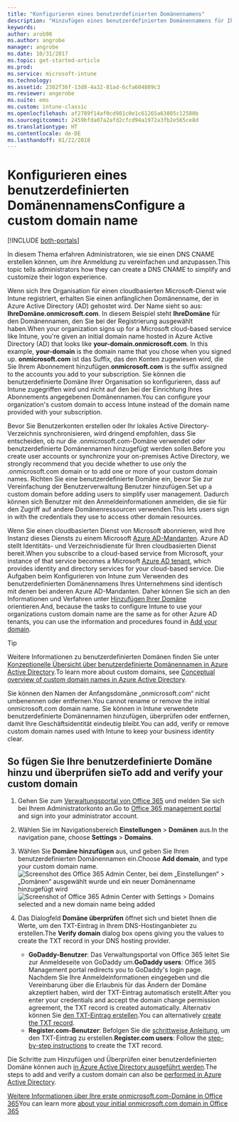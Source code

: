 ```yaml
---
title: "Konfigurieren eines benutzerdefinierten Domänennamens"
description: "Hinzufügen eines benutzerdefinierten Domänennamens für Ihr Intune-Abonnement"
keywords: 
author: arob98
ms.author: angrobe
manager: angrobe
ms.date: 10/31/2017
ms.topic: get-started-article
ms.prod: 
ms.service: microsoft-intune
ms.technology: 
ms.assetid: 2382f36f-13d8-4a32-81ad-6cfa604889c3
ms.reviewer: angerobe
ms.suite: ems
ms.custom: intune-classic
ms.openlocfilehash: af2789f14af0cd981c0e1c61265a63805c12580b
ms.sourcegitcommit: 2459bfda07a2afd2cfcd94a1972a3fb2e565ce8d
ms.translationtype: HT
ms.contentlocale: de-DE
ms.lasthandoff: 01/22/2018
---
```

# <a name="configure-a-custom-domain-name"></a><span data-ttu-id="f116f-103">Konfigurieren eines benutzerdefinierten Domänennamens</span><span class="sxs-lookup"><span data-stu-id="f116f-103">Configure a custom domain name</span></span>

[!INCLUDE [both-portals](./includes/note-for-both-portals.md)]

<span data-ttu-id="f116f-104">In diesem Thema erfahren Administratoren, wie sie einen DNS CNAME erstellen können, um ihre Anmeldung zu vereinfachen und anzupassen.</span><span class="sxs-lookup"><span data-stu-id="f116f-104">This topic tells administrators how they can create a DNS CNAME to simplify and customize their logon experience.</span></span>

<span data-ttu-id="f116f-105">Wenn sich Ihre Organisation für einen cloudbasierten Microsoft-Dienst wie Intune registriert, erhalten Sie einen anfänglichen Domänenname, der in Azure Active Directory (AD) gehostet wird. Der Name sieht so aus: **IhreDomäne.onmicrosoft.com**. In diesem Beispiel steht **IhreDomäne** für den Domänennamen, den Sie bei der Registrierung ausgewählt haben.</span><span class="sxs-lookup"><span data-stu-id="f116f-105">When your organization signs up for a Microsoft cloud-based service like Intune, you're given an initial domain name hosted in Azure Active Directory (AD) that looks like **your-domain.onmicrosoft.com**. In this example, **your-domain** is the domain name that you chose when you signed up.</span></span> <span data-ttu-id="f116f-106">**onmicrosoft.com** ist das Suffix, das den Konten zugewiesen wird, die Sie Ihrem Abonnement hinzufügen.</span><span class="sxs-lookup"><span data-stu-id="f116f-106">**onmicrosoft.com** is the suffix assigned to the accounts you add to your subscription.</span></span> <span data-ttu-id="f116f-107">Sie können die benutzerdefinierte Domäne Ihrer Organisation so konfigurieren, dass auf Intune zugegriffen wird und nicht auf den bei der Einrichtung Ihres Abonnements angegebenen Domänennamen.</span><span class="sxs-lookup"><span data-stu-id="f116f-107">You can configure your organization's custom domain to access Intune instead of the domain name provided with your subscription.</span></span>

<span data-ttu-id="f116f-108">Bevor Sie Benutzerkonten erstellen oder Ihr lokales Active Directory-Verzeichnis synchronisieren, wird dringend empfohlen, dass Sie entscheiden, ob nur die .onmicrosoft.com-Domäne verwendet oder benutzerdefinierte Domänennamen hinzugefügt werden sollen.</span><span class="sxs-lookup"><span data-stu-id="f116f-108">Before you create user accounts or synchronize your on-premises Active Directory, we strongly recommend that you decide whether to use only the .onmicrosoft.com domain or to add one or more of your custom domain names.</span></span> <span data-ttu-id="f116f-109">Richten Sie eine benutzerdefinierte Domäne ein, bevor Sie zur Vereinfachung der Benutzerverwaltung Benutzer hinzufügen.</span><span class="sxs-lookup"><span data-stu-id="f116f-109">Set up a custom domain before adding users to simplify user management.</span></span> <span data-ttu-id="f116f-110">Dadurch können sich Benutzer mit den Anmeldeinformationen anmelden, die sie für den Zugriff auf andere Domänenressourcen verwenden.</span><span class="sxs-lookup"><span data-stu-id="f116f-110">This lets users sign in with the credentials they use to access other domain resources.</span></span>

<span data-ttu-id="f116f-111">Wenn Sie einen cloudbasierten Dienst von Microsoft abonnieren, wird Ihre Instanz dieses Diensts zu einem Microsoft [Azure AD-Mandanten](http://technet.microsoft.com/library/jj573650.aspx#BKMK_WhatIsAnAzureADTenant). Azure AD stellt Identitäts- und Verzeichnisdienste für Ihren cloudbasierten Dienst bereit.</span><span class="sxs-lookup"><span data-stu-id="f116f-111">When you subscribe to a cloud-based service from Microsoft, your instance of that service becomes a Microsoft  [Azure AD tenant](http://technet.microsoft.com/library/jj573650.aspx#BKMK_WhatIsAnAzureADTenant), which provides identity and directory services for your cloud-based service.</span></span> <span data-ttu-id="f116f-112">Die Aufgaben beim Konfigurieren von Intune zum Verwenden des benutzerdefinierten Domänennamens Ihres Unternehmens sind identisch mit denen bei anderen Azure AD-Mandanten. Daher können Sie sich an den Informationen und Verfahren unter [Hinzufügen Ihrer Domäne](https://azure.microsoft.com/documentation/articles/active-directory-add-domain/) orientieren.</span><span class="sxs-lookup"><span data-stu-id="f116f-112">And, because the tasks to configure Intune to use your organizations custom domain name are the same as for other Azure AD tenants, you can use the information and procedures found in [Add your domain](https://azure.microsoft.com/documentation/articles/active-directory-add-domain/).</span></span>

> [!TIP]
> <span data-ttu-id="f116f-113">Weitere Informationen zu benutzerdefinierten Domänen finden Sie unter [Konzeptionelle Übersicht über benutzerdefinierte Domänennamen in Azure Active Directory](https://azure.microsoft.com/documentation/articles/active-directory-add-domain-concepts/).</span><span class="sxs-lookup"><span data-stu-id="f116f-113">To learn more about custom domains, see [Conceptual overview of custom domain names in Azure Active Directory](https://azure.microsoft.com/documentation/articles/active-directory-add-domain-concepts/).</span></span>

<span data-ttu-id="f116f-114">Sie können den Namen der Anfangsdomäne „onmicrosoft.com“ nicht umbenennen oder entfernen.</span><span class="sxs-lookup"><span data-stu-id="f116f-114">You cannot rename or remove the initial onmicrosoft.com domain name.</span></span> <span data-ttu-id="f116f-115">Sie können in Intune verwendete benutzerdefinierte Domänennamen hinzufügen, überprüfen oder entfernen, damit Ihre Geschäftsidentität eindeutig bleibt.</span><span class="sxs-lookup"><span data-stu-id="f116f-115">You can add, verify or remove custom domain names used with Intune to keep your business identity clear.</span></span>

## <a name="to-add-and-verify-your-custom-domain"></a><span data-ttu-id="f116f-116">So fügen Sie Ihre benutzerdefinierte Domäne hinzu und überprüfen sie</span><span class="sxs-lookup"><span data-stu-id="f116f-116">To add and verify your custom domain</span></span>

1. <span data-ttu-id="f116f-117">Gehen Sie zum [Verwaltungsportal von Office 365](https://portal.office.com/Admin/Default.aspx) und melden Sie sich bei Ihrem Administratorkonto an.</span><span class="sxs-lookup"><span data-stu-id="f116f-117">Go to [Office 365 management portal](https://portal.office.com/Admin/Default.aspx) and sign into your administrator account.</span></span>

2. <span data-ttu-id="f116f-118">Wählen Sie im Navigationsbereich **Einstellungen** &gt; **Domänen** aus.</span><span class="sxs-lookup"><span data-stu-id="f116f-118">In the navigation pane, choose **Settings** &gt; **Domains**.</span></span>

3. <span data-ttu-id="f116f-119">Wählen Sie **Domäne hinzufügen** aus, und geben Sie Ihren benutzerdefinierten Domänennamen ein.</span><span class="sxs-lookup"><span data-stu-id="f116f-119">Choose **Add domain**, and type your custom domain name.</span></span>
   <span data-ttu-id="f116f-120">![Screenshot des Office 365 Admin Center, bei dem „Einstellungen“ > „Domänen“ ausgewählt wurde und ein neuer Domänenname hinzugefügt wird](./media/domain-custom-add.png)</span><span class="sxs-lookup"><span data-stu-id="f116f-120">![Screenshot of Office 365 Admin Center with Settings > Domains selected and a new domain name being added](./media/domain-custom-add.png)</span></span>
4. <span data-ttu-id="f116f-121">Das Dialogfeld **Domäne überprüfen** öffnet sich und bietet Ihnen die Werte, um den TXT-Eintrag in Ihrem DNS-Hostinganbieter zu erstellen.</span><span class="sxs-lookup"><span data-stu-id="f116f-121">The **Verify domain** dialog box opens giving you the values to create the TXT record in your DNS hosting provider.</span></span>
    - <span data-ttu-id="f116f-122">**GoDaddy-Benutzer**: Das Verwaltungsportal von Office 365 leitet Sie zur Anmeldeseite von GoDaddy um.</span><span class="sxs-lookup"><span data-stu-id="f116f-122">**GoDaddy users**: Office 365 Management portal redirects you to GoDaddy's login page.</span></span> <span data-ttu-id="f116f-123">Nachdem Sie Ihre Anmeldeinformationen eingegeben und die Vereinbarung über die Erlaubnis für das Ändern der Domäne akzeptiert haben, wird der TXT-Eintrag automatisch erstellt.</span><span class="sxs-lookup"><span data-stu-id="f116f-123">After you enter your credentials and accept the domain change permission agreement, the TXT record is created automatically.</span></span> <span data-ttu-id="f116f-124">Alternativ können Sie [den TXT-Eintrag erstellen](https://support.office.com/article/Create-DNS-records-at-GoDaddy-for-Office-365-f40a9185-b6d5-4a80-bb31-aa3bb0cab48a).</span><span class="sxs-lookup"><span data-stu-id="f116f-124">You can alternatively [create the TXT record](https://support.office.com/article/Create-DNS-records-at-GoDaddy-for-Office-365-f40a9185-b6d5-4a80-bb31-aa3bb0cab48a).</span></span>
    - <span data-ttu-id="f116f-125">**Register.com-Benutzer**: Befolgen Sie die [schrittweise Anleitung](https://support.office.com/article/Create-DNS-records-at-Register-com-for-Office-365-55bd8c38-3316-48ae-a368-4959b2c1684e#BKMK_verify), um den TXT-Eintrag zu erstellen.</span><span class="sxs-lookup"><span data-stu-id="f116f-125">**Register.com users**: Follow the [step-by-step instructions](https://support.office.com/article/Create-DNS-records-at-Register-com-for-Office-365-55bd8c38-3316-48ae-a368-4959b2c1684e#BKMK_verify) to create the TXT record.</span></span>

<span data-ttu-id="f116f-126">Die Schritte zum Hinzufügen und Überprüfen einer benutzerdefinierten Domäne können auch [in Azure Active Directory ausgeführt werden](https://azure.microsoft.com/documentation/articles/active-directory-add-domain/).</span><span class="sxs-lookup"><span data-stu-id="f116f-126">The steps to add and verify a custom domain can also be [performed in Azure Active Directory](https://azure.microsoft.com/documentation/articles/active-directory-add-domain/).</span></span>

<span data-ttu-id="f116f-127">[Weitere Informationen über Ihre erste onmicrosoft.com-Domäne in Office 365](https://support.office.com/article/About-your-initial-onmicrosoft-com-domain-in-Office-365-B9FC3018-8844-43F3-8DB1-1B3A8E9CFD5A)</span><span class="sxs-lookup"><span data-stu-id="f116f-127">You can learn more [about your initial onmicrosoft.com domain in Office 365](https://support.office.com/article/About-your-initial-onmicrosoft-com-domain-in-Office-365-B9FC3018-8844-43F3-8DB1-1B3A8E9CFD5A)</span></span>
